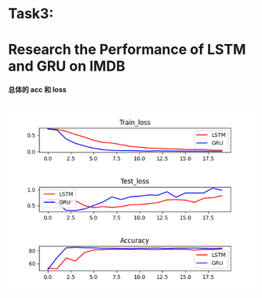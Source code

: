# Task3: 

# Research the Performance of LSTM and GRU on IMDB 



#### 总体的 acc 和 loss

### ![image-20230714221651843](./images/img.png)